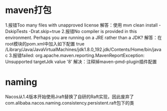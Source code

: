 # maven打包
1.报错Too many files with unapproved license
解答：使用 mvn clean install -DskipTests -Drat.skip=true
2.报错No compiler is provided in this environment. Perhaps you are running on a JRE rather than a JDK?
解答：在root模块的pom.xml中加入如下配置
<fork>true</fork>
<executable>
/Library/Java/JavaVirtualMachines/jdk1.8.0_192.jdk/Contents/Home/bin/javac
</executable>
3.报错failed: org.apache.maven.reporting.MavenReportException: Unsupported targetJdk value '8'
解决：注释掉maven-pmd-plugin插件配置


# naming
Nacos从1.4版本开始使用Jraft替换了自研的Raft实现，因此废弃了com.alibaba.nacos.naming.consistency.persistent.raft包下的类

